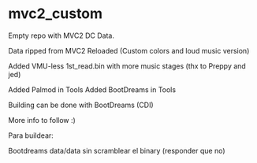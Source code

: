 # mvc2_custom

Empty repo with MVC2 DC Data.

Data ripped from MVC2 Reloaded (Custom colors and loud music version)

Added VMU-less 1st_read.bin with more music stages (thx to Preppy and jed)

Added Palmod in Tools
Added BootDreams in Tools

Building can be done with BootDreams (CDI)

More info to follow :)


Para buildear:

Bootdreams
data/data
sin scramblear el binary (responder que no)